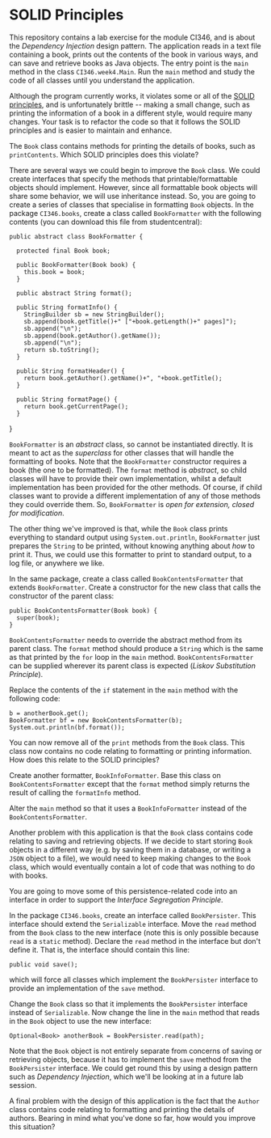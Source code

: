 # SOLID Principles

This repository contains a lab exercise for the module CI346, and is
about the *Dependency Injection* design pattern. The application reads in a text file containing a book, prints out the
contents of the book in various ways, and can save and retrieve books
as Java objects. The entry point is the `main` method in the class
`CI346.week4.Main`. Run the `main` method and study the code of all
classes until you understand the application.

Although the program
currently works, it violates some or all of the [SOLID principles](https://en.wikipedia.org/wiki/SOLID), and
is unfortunately brittle -- making a small change, such as printing
the information of a book in a different style, would require many
changes. Your task is to refactor the code so that it follows the
SOLID principles and is easier to maintain and enhance.
  
The `Book` class contains methods for printing the details of books,
such as `printContents`. Which SOLID principles does this
violate?
  
There are several ways we could begin to improve the `Book` class. We
could create interfaces that specify the methods that
printable/formattable objects should implement. However, since all
formattable book objects will share some behavior, we will use
inheritance instead. So, you are going to create a series of classes
that specialise in formatting `Book` objects. In the package
`CI346.books`, create a class called `BookFormatter`
with the following contents (you can download this file from
studentcentral):


    public abstract class BookFormatter {

      protected final Book book;

      public BookFormatter(Book book) {
        this.book = book;
      }

      public abstract String format();

      public String formatInfo() {
        StringBuilder sb = new StringBuilder();
        sb.append(book.getTitle()+" ["+book.getLength()+" pages]");
        sb.append("\n");
        sb.append(book.getAuthor().getName());
        sb.append("\n");
        return sb.toString();
      }
    
      public String formatHeader() {
        return book.getAuthor().getName()+", "+book.getTitle();
      }
    
      public String formatPage() {
        return book.getCurrentPage();
      }
  }

`BookFormatter` is an *abstract* class, so cannot be instantiated
directly. It is meant to act as the *superclass* for other
classes that will handle the formatting of books. Note that the
`BookFormatter` constructor requires a book (the one to be
formatted). The `format` method is *abstract*, so child
classes will have to provide their own implementation, whilst a
default implementation has been provided for the other methods. Of
course, if child classes want to provide a different implementation of
any of those methods they could override them. So,
`BookFormatter` is *open for extension, closed for
modification*.

The other thing we've improved is that, while the `Book` class
prints everything to standard output using
`System.out.println`, `BookFormatter` just prepares the
`String` to be printed, without knowing anything about
*how* to print it. Thus, we could use this formatter to print to
standard output, to a log file, or anywhere we like.
  
In the same package, create a class called `BookContentsFormatter`
that extends `BookFormatter`. Create a constructor for the new
class that calls the constructor of the parent class:

    public BookContentsFormatter(Book book) {
      super(book);
    }

`BookContentsFormatter` needs to override the abstract method
from its parent class. The `format` method should produce a
`String` which is the same as that printed by the `for`
loop in the `main` method. `BookContentsFormatter` can
be supplied wherever its parent class is expected (*Liskov
Substitution Principle*).
  
Replace the contents of the `if` statement in the `main` method with the following code:

    b = anotherBook.get();
    BookFormatter bf = new BookContentsFormatter(b);
    System.out.println(bf.format());

You can now remove all of the `print` methods from the
`Book` class. This class now contains no code relating to
formatting or printing information. How does this relate to the SOLID
principles?
  
Create another formatter, `BookInfoFormatter`. Base this class
on `BookContentsFormatter` except that the `format`
method simply returns the result of calling the `formatInfo`
method.

Alter the `main` method so that it uses a
`BookInfoFormatter` instead of the
`BookContentsFormatter`.
  
Another problem with this application is that the `Book` class
contains code relating to saving and retrieving objects. If we decide
to start storing `Book` objects in a different way (e.g. by
saving them in a database, or writing a `JSON` object to a
file), we would need to keep making changes to the `Book`
class, which would eventually contain a lot of code that was nothing
to do with books.

You are going to move some of this persistence-related code into an
interface in order to support the *Interface Segregation
Principle*.

In the package `CI346.books`, create an interface called
`BookPersister`. This interface should extend the
`Serializable` interface. Move the `read` method from
the `Book` class to the new interface (note this is only
possible because `read` is a `static` method). Declare
the `read` method in the interface but don't define it. That
is, the interface should contain this line: 

    public void save(); 

which will force all classes which implement the
`BookPersister` interface to provide an implementation of the
`save` method.
  
Change the `Book` class so that it implements the
`BookPersister` interface instead of `Serializable`. Now
change the line in the `main` method that reads in the
`Book` object to use the new interface: 

    Optional<Book> anotherBook = BookPersister.read(path);
  
Note that the `Book` object is not entirely separate from concerns of saving or retrieving 
objects, because it has to implement the `save` method from the
`BookPersister` interface. We could get round this by using a design pattern such as
*Dependency Injection*, which we'll be looking at in a future lab session.
  
A final problem with the design of this application is the fact that
the `Author` class contains code relating to formatting and
printing the details of authors. Bearing in mind what you've done so
far, how would you improve this situation? 
